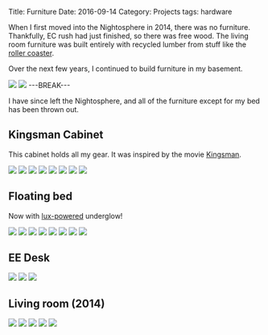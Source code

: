 Title: Furniture
Date: 2016-09-14
Category: Projects
tags: hardware

When I first moved into the Nightosphere in 2014, there was no furniture. Thankfully, EC rush had just finished, so there was free wood. The living room furniture was built entirely with recycled lumber from stuff like the [roller coaster](https://www.youtube.com/watch?v=WvcMsrUJbiY).

Over the next few years, I continued to build furniture in my basement.

[![]({static}/media/furniture/thumbnails/_x320/cabinet_half_glued.jpg)]({static}/media/furniture/cabinet_half_glued.jpg "Half of the cabinet")
[![]({static}/media/furniture/thumbnails/_x320/cabinet_full.jpg)]({static}/media/furniture/cabinet_full.jpg "Cabinet full of gear")
---BREAK---

I have since left the Nightosphere, and all of the furniture except for my bed has been thrown out.

## Kingsman Cabinet

This cabinet holds all my gear. It was inspired by the movie [Kingsman](http://www.moviechambers.com/wp-content/uploads/2015/02/Kingsman-The-Secret-Service.jpg).

[![]({static}/media/furniture/thumbnails/_x320/cabinet_closed.jpg)]({static}/media/furniture/cabinet_closed.jpg "Finished cabinet, closed")
[![]({static}/media/furniture/thumbnails/_x320/cabinet_left.jpg)]({static}/media/furniture/cabinet_left.jpg "Left side")
[![]({static}/media/furniture/thumbnails/_x320/cabinet_right.jpg)]({static}/media/furniture/cabinet_right.jpg "Right side")
[![]({static}/media/furniture/thumbnails/_x320/cabinet_first_piece.jpg)]({static}/media/furniture/cabinet_first_piece.jpg "Gluing on the first piece")
[![]({static}/media/furniture/thumbnails/_x320/crazy_clamping.jpg)]({static}/media/furniture/crazy_clamping.jpg "I need to get more clamps")
[![]({static}/media/furniture/thumbnails/_x320/cabinet_stained.jpg)]({static}/media/furniture/cabinet_stained.jpg "Stained")
[![]({static}/media/furniture/thumbnails/_x320/cabinet_open.jpg)]({static}/media/furniture/cabinet_open.jpg "Cabinet being opened")
[![]({static}/media/furniture/thumbnails/_x320/cabinet_wide_open.jpg)]({static}/media/furniture/cabinet_wide_open.jpg "Cabinet fully open")

## Floating bed

Now with [lux-powered](/lights) underglow!

[![]({static}/media/furniture/thumbnails/_x320/bed_finished.jpg)]({static}/media/furniture/bed_finished.jpg "Completed bed")
[![]({static}/media/furniture/bed_lights_thumb.gif)]({static}/media/furniture/bed_lights.mp4 "Underglow")
[![]({static}/media/furniture/bed_lights_dark_thumb.gif)]({static}/media/furniture/bed_lights_dark.mp4 "Underglow in the dark")
[![]({static}/media/furniture/thumbnails/_x320/bed_box.jpg)]({static}/media/furniture/bed_box.jpg "Bed stand")
[![]({static}/media/furniture/thumbnails/_x320/bed_deck.jpg)]({static}/media/furniture/bed_deck.jpg "Bed deck coming together")
[![]({static}/media/furniture/thumbnails/_x320/bed_ballast.jpg)]({static}/media/furniture/bed_ballast.jpg "Bed ballast")
[![]({static}/media/furniture/thumbnails/_x320/bed_moulding.jpg)]({static}/media/furniture/bed_moulding.jpg "Bed moulding being stained")
[![]({static}/media/furniture/thumbnails/_x320/bed_moulding_installed.jpg)]({static}/media/furniture/bed_moulding_installed.jpg "Moulding installed")

## EE Desk

[![]({static}/media/furniture/thumbnails/_x320/new_desk.jpg)]({static}/media/furniture/new_desk.jpg "New desk in place")
[![]({static}/media/furniture/thumbnails/_x320/uhaul.jpg)]({static}/media/furniture/uhaul.jpg "Unloading the U-Haul")
[![]({static}/media/furniture/thumbnails/_x320/new_desk_old_desk.jpg)]({static}/media/furniture/new_desk_old_desk.jpg "New desk to replace old desk")

## Living room (2014)

[![]({static}/media/furniture/thumbnails/_x320/piano_bench.jpg)]({static}/media/furniture/piano_bench.jpg "Finished piano bench")
[![]({static}/media/furniture/thumbnails/_x320/couch.jpg)]({static}/media/furniture/couch.jpg "Finished couch minus cushions")
[![]({static}/media/furniture/thumbnails/_x320/finished_coffee_table.jpg)]({static}/media/furniture/finished_coffee_table.jpg "Finished coffee table (already cluttered)")
[![]({static}/media/furniture/thumbnails/_x320/workshop.jpg)]({static}/media/furniture/workshop.jpg "Workshop, with piano bench in the front")
[![]({static}/media/furniture/thumbnails/_x320/cutting_table.jpg)]({static}/media/furniture/cutting_table.jpg "Cutting the coffee table")
